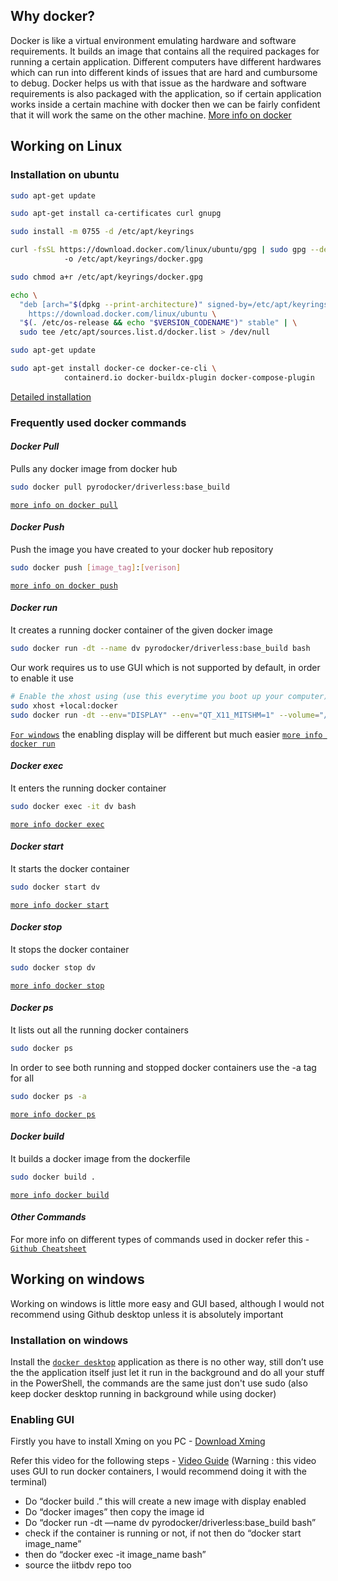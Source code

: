 ## Why docker?
Docker is like a virtual environment emulating hardware and software requirements. It builds an image that contains all the required packages for running a certain application. Different computers have different hardwares which can run into different kinds of issues that are hard and cumbursome to debug. Docker helps us with that issue as the hardware and software requirements is also packaged with the application, so if certain application works inside a certain machine with docker then we can be fairly confident that it will work the same on the other machine.
[More info on docker](https://www.docker.com/what-docker#copy1) 


## Working on Linux
### Installation on ubuntu
```sh
sudo apt-get update

sudo apt-get install ca-certificates curl gnupg

sudo install -m 0755 -d /etc/apt/keyrings

curl -fsSL https://download.docker.com/linux/ubuntu/gpg | sudo gpg --dearmor \ 
			-o /etc/apt/keyrings/docker.gpg

sudo chmod a+r /etc/apt/keyrings/docker.gpg

echo \
  "deb [arch="$(dpkg --print-architecture)" signed-by=/etc/apt/keyrings/docker.gpg] \
	https://download.docker.com/linux/ubuntu \
  "$(. /etc/os-release && echo "$VERSION_CODENAME")" stable" | \
  sudo tee /etc/apt/sources.list.d/docker.list > /dev/null

sudo apt-get update

sudo apt-get install docker-ce docker-ce-cli \
			containerd.io docker-buildx-plugin docker-compose-plugin
```
[Detailed installation](https://docs.docker.com/engine/install/ubuntu/)

### Frequently used docker commands

#### *Docker Pull*
Pulls any docker image from docker hub
```sh
sudo docker pull pyrodocker/driverless:base_build
```
[`more info on docker pull`](https://docs.docker.com/engine/reference/commandline/pull)

#### *Docker Push*
Push the image you have created to your docker hub repository
```sh
sudo docker push [image_tag]:[verison]
```
[`more info on docker push`](https://docs.docker.com/engine/reference/commandline/push)

#### *Docker run*
It creates a running docker container of the given docker image
```sh
sudo docker run -dt --name dv pyrodocker/driverless:base_build bash
```
Our work requires us to use GUI which is not supported by default, in order to enable it use
```sh
# Enable the xhost using (use this everytime you boot up your computer)
sudo xhost +local:docker
sudo docker run -dt --env="DISPLAY" --env="QT_X11_MITSHM=1" --volume="/tmp/.X11-unix:/tmp/.X11-unix:rw" --device=/dev/dri:/dev/dri --name dv pyrodocker/driverless:version bash
```
[`For windows`](#installation-on-windows) the enabling display will be different but much easier
[`more info docker run`](https://docs.docker.com/engine/reference/commandline/run)

#### *Docker exec*
It enters the running docker container
```sh
sudo docker exec -it dv bash
```
[`more info docker exec`](https://docs.docker.com/engine/reference/commandline/exec)

#### *Docker start*
It starts the docker container
```sh
sudo docker start dv
```
[`more info docker start`](https://docs.docker.com/engine/reference/commandline/start)

#### *Docker stop*
It stops the docker container
```sh
sudo docker stop dv
```
[`more info docker stop`](https://docs.docker.com/engine/reference/commandline/stop)

#### *Docker ps*
It lists out all the running docker containers
```sh
sudo docker ps
```
In order to see both running and stopped docker containers use the -a tag for all
```sh
sudo docker ps -a
```
[`more info docker ps`](https://docs.docker.com/engine/reference/commandline/ps)

#### *Docker build*
It builds a docker image from the dockerfile
```sh
sudo docker build .
```
[`more info docker build`](https://docs.docker.com/engine/reference/commandline/build)

#### *Other Commands*
For more info on different types of commands used in docker refer this -
[`Github Cheatsheet`](https://github.com/wsargent/docker-cheat-sheet)

## Working on windows
Working on windows is little more easy and GUI based, although I would not recommend using Github desktop unless it is absolutely important 
### Installation on windows
Install the [`docker desktop`](https://docs.docker.com/desktop/install/windows-install/) application as there is no other way, still don’t use the the application itself just let it run in the background and do all your stuff in the PowerShell, the commands are the same just don't use sudo (also keep docker desktop running in background while using docker)
### Enabling GUI
Firstly you have to install Xming on you PC - [Download Xming](https://sourceforge.net/projects/xming/)

Refer this video for the following steps - [Video Guide](https://youtu.be/BDilFZ9C9mw?t=23) (Warning : this video uses GUI to run docker containers, I would recommend doing it with the terminal)

- Do “docker build .” this will create a new image with display enabled
- Do “docker images” then copy the image id
- Do “docker run -dt —name dv pyrodocker/driverless:base_build bash”
- check if the container is running or not, if not then do “docker start image_name”
- then do “docker exec -it image_name bash”
- source the iitbdv repo too
